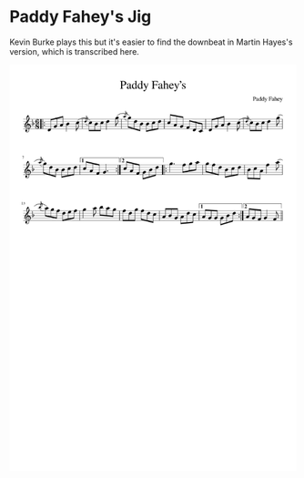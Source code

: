 # Paddy Fahey's Jig

Kevin Burke plays this but it's easier to find the downbeat in Martin Hayes's version, which is transcribed here.

![Paddy Fahey's Jig](Paddy_Faheys_Jig-1.png)